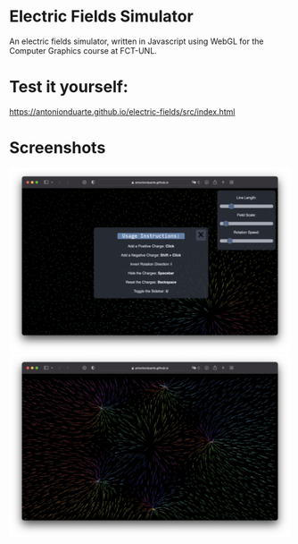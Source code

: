 # Electric Fields Simulator

An electric fields simulator, written in Javascript using WebGL for the Computer Graphics course at FCT-UNL.

# Test it yourself:

https://antonionduarte.github.io/electric-fields/src/index.html

# Screenshots

![Screen](https://raw.githubusercontent.com/antonionduarte/electric-fields/main/screenshots/0.png)
![Screen](https://raw.githubusercontent.com/antonionduarte/electric-fields/main/screenshots/1.png)
